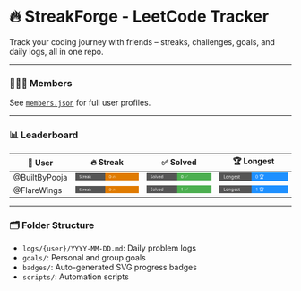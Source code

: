# 🔥 StreakForge - LeetCode Tracker

Track your coding journey with friends – streaks, challenges, goals, and daily logs, all in one repo.

---

### 🧑‍🤝‍🧑 Members
See [`members.json`](members.json) for full user profiles.

---

### 📊 Leaderboard

| 👤 User       | 🔥 Streak                                   | ✅ Solved                                 | 🏆 Longest                                      |
|---------------|---------------------------------------------|-------------------------------------------|-------------------------------------------------|
| @BuiltByPooja | ![Streak](badges/BuiltByPooja_streak.svg)         | ![Solved](badges/BuiltByPooja_solved.svg)        | ![Longest](badges/BuiltByPooja_longest.svg)            |
| @FlareWings   | ![Streak](badges/FlareWings_streak.svg)         | ![Solved](badges/FlareWings_solved.svg)        | ![Longest](badges/FlareWings_longest.svg)            |


---

### 🗂 Folder Structure

- `logs/{user}/YYYY-MM-DD.md`: Daily problem logs
- `goals/`: Personal and group goals
- `badges/`: Auto-generated SVG progress badges
- `scripts/`: Automation scripts
